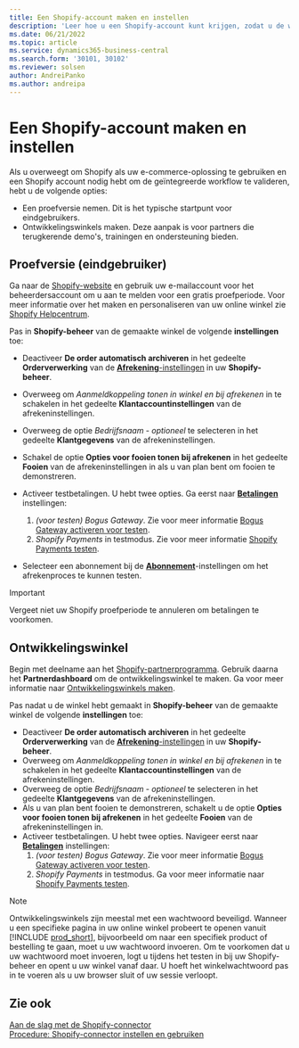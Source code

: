 ```yaml
---
title: Een Shopify-account maken en instellen
description: 'Leer hoe u een Shopify-account kunt krijgen, zodat u de werkstroom voor integratie van Shopify en Business Central kunt demonstreren.'
ms.date: 06/21/2022
ms.topic: article
ms.service: dynamics365-business-central
ms.search.form: '30101, 30102'
ms.reviewer: solsen
author: AndreiPanko
ms.author: andreipa
---
```


# <a name="create-and-set-up-a-shopify-account" />Een Shopify-account maken en instellen

Als u overweegt om Shopify als uw e-commerce-oplossing te gebruiken en een Shopify account nodig hebt om de geïntegreerde workflow te valideren, hebt u de volgende opties:

- Een proefversie nemen. Dit is het typische startpunt voor eindgebruikers.  
- Ontwikkelingswinkels maken. Deze aanpak is voor partners die terugkerende demo's, trainingen en ondersteuning bieden.

## <a name="trial-end-user" />Proefversie (eindgebruiker)

Ga naar de [Shopify-website](https://www.shopify.com) en gebruik uw e-mailaccount voor het beheerdersaccount om u aan te melden voor een gratis proefperiode. Voor meer informatie over het maken en personaliseren van uw online winkel zie [Shopify Helpcentrum](https://help.shopify.com/).

Pas in **Shopify-beheer** van de gemaakte winkel de volgende **instellingen** toe:

- Deactiveer **De order automatisch archiveren** in het gedeelte **Orderverwerking** van de [**Afrekening**-instellingen](https://www.shopify.com/admin/settings/checkout) in uw **Shopify-beheer**.
- Overweeg om *Aanmeldkoppeling tonen in winkel en bij afrekenen* in te schakelen in het gedeelte **Klantaccountinstellingen** van de afrekeninstellingen.
- Overweeg de optie *Bedrijfsnaam - optioneel* te selecteren in het gedeelte **Klantgegevens** van de afrekeninstellingen.
- Schakel de optie **Opties voor fooien tonen bij afrekenen** in het gedeelte **Fooien** van de afrekeninstellingen in als u van plan bent om fooien te demonstreren.
- Activeer testbetalingen. U hebt twee opties. Ga eerst naar [**Betalingen**](https://www.shopify.com/admin/settings/payments) instellingen:  
  1. *(voor testen) Bogus Gateway*. Zie voor meer informatie [Bogus Gateway activeren voor testen](https://help.shopify.com/en/manual/checkout-settings/test-orders#place-a-test-order-by-simulating-a-transaction).
  2. *Shopify Payments* in testmodus. Zie voor meer informatie [Shopify Payments testen](https://help.shopify.com/en/manual/payments/shopify-payments/testing-shopify-payments).

- Selecteer een abonnement bij de [**Abonnement**](https://www.shopify.com/admin/settings/plan)-instellingen om het afrekenproces te kunnen testen.

> [!Important]  
> Vergeet niet uw Shopify proefperiode te annuleren om betalingen te voorkomen.

## <a name="development-store" />Ontwikkelingswinkel

Begin met deelname aan het [Shopify-partnerprogramma](https://help.shopify.com/partners/about). Gebruik daarna het **Partnerdashboard** om de ontwikkelingswinkel te maken. Ga voor meer informatie naar [Ontwikkelingswinkels maken](https://help.shopify.com/partners/dashboard/managing-stores/development-stores).

Pas nadat u de winkel hebt gemaakt in **Shopify-beheer** van de gemaakte winkel de volgende **instellingen** toe:

- Deactiveer **De order automatisch archiveren** in het gedeelte **Orderverwerking** van de [**Afrekening**-instellingen](https://www.shopify.com/admin/settings/checkout) in uw **Shopify-beheer**.
- Overweeg om *Aanmeldkoppeling tonen in winkel en bij afrekenen* in te schakelen in het gedeelte **Klantaccountinstellingen** van de afrekeninstellingen.
- Overweeg de optie *Bedrijfsnaam - optioneel* te selecteren in het gedeelte **Klantgegevens** van de afrekeninstellingen.
- Als u van plan bent fooien te demonstreren, schakelt u de optie **Opties voor fooien tonen bij afrekenen** in het gedeelte **Fooien** van de afrekeninstellingen in.
- Activeer testbetalingen. U hebt twee opties. Navigeer eerst naar [**Betalingen**](https://www.shopify.com/admin/settings/payments) instellingen:  
  1. *(voor testen) Bogus Gateway*. Zie voor meer informatie [Bogus Gateway activeren voor testen](https://help.shopify.com/en/manual/checkout-settings/test-orders#place-a-test-order-by-simulating-a-transaction).
  2. *Shopify Payments* in testmodus. Ga voor meer informatie naar [Shopify Payments testen](https://help.shopify.com/en/manual/payments/shopify-payments/testing-shopify-payments).

> [!Note]  
> Ontwikkelingswinkels zijn meestal met een wachtwoord beveiligd. Wanneer u een specifieke pagina in uw online winkel probeert te openen vanuit [!INCLUDE [prod_short](../includes/prod_short.md)], bijvoorbeeld om naar een specifiek product of bestelling te gaan, moet u uw wachtwoord invoeren. Om te voorkomen dat u uw wachtwoord moet invoeren, logt u tijdens het testen in bij uw Shopify-beheer en opent u uw winkel vanaf daar. U hoeft het winkelwachtwoord pas in te voeren als u uw browser sluit of uw sessie verloopt.  

## <a name="see-also" />Zie ook

[Aan de slag met de Shopify-connector](get-started.md)  
[Procedure: Shopify-connector instellen en gebruiken](walkthrough-setting-up-and-using-shopify.md)

